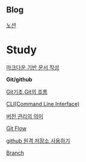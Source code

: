 ## Blog

[노션](https://qwerty12.notion.site/Portfolio-Projects-79580d1660cb47e884e7661ecd77c3fa)

# Study

[마크다운 기반 문서 작성](https://github.com/mangji12/mangji12/blob/master/GIt%26github/%EB%A7%88%ED%81%AC%EB%8B%A4%EC%9A%B4%20%EA%B8%B0%EB%B0%98%20%EB%AC%B8%EC%84%9C%20%EC%9E%91%EC%84%B1/%EB%A7%88%ED%81%AC%EB%8B%A4%EC%9A%B4%20%EA%B8%B0%EB%B0%98%20%EB%AC%B8%EC%84%9C%20%EC%9E%91%EC%84%B1.md)

**Git/github**  

[Git기초,Git의 흐름](https://github.com/mangji12/mangji12/blob/master/GIt%26github/Git%EA%B8%B0%EC%B4%88%2C%20Git%EC%9D%98%20%ED%9D%90%EB%A6%84/Git%20%EA%B8%B0%EC%B4%88%2C%20GIt%EC%9D%98%20%ED%9D%90%EB%A6%84.md)

[CLI(Command Line Interface)](https://github.com/mangji12/mangji12/blob/master/GIt%26github/CLI(Command%20Line%20Interface)/CLI(Command%20Line%20Interface).md)

[버전 관리의 의미](https://github.com/mangji12/mangji12/blob/master/GIt%26github/%EB%B2%84%EC%A0%84%20%EA%B4%80%EB%A6%AC%EC%9D%98%20%EC%9D%98%EB%AF%B8/%EB%B2%84%EC%A0%84%20%EA%B4%80%EB%A6%AC%EC%9D%98%20%EC%9D%98%EB%AF%B8.md)

[Git Flow](https://github.com/mangji12/mangji12/blob/master/GIt%26github/Git%20Flow/Git%20Flow.md)

[github 원격 저장소 사용하기](https://github.com/mangji12/mangji12/blob/master/GIt%26github/github%20%EC%9B%90%EA%B2%A9%EC%A0%80%EC%9E%A5%EC%86%8C%20%EC%82%AC%EC%9A%A9%ED%95%98%EA%B8%B0/github%20%EC%9B%90%EA%B2%A9%20%EC%A0%80%EC%9E%A5%EC%86%8C%20%EC%82%AC%EC%9A%A9%ED%95%98%EA%B8%B0.md)

[Branch](https://github.com/mangji12/mangji12/blob/master/GIt%26github/Branch/Branch.md)

